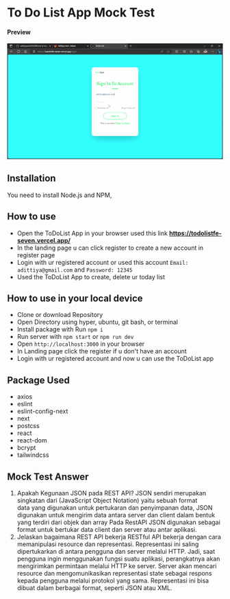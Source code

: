 # To Do List App Mock Test

#### Preview

![Project](/public/preview.gif)

## Installation

You need to install Node.js and NPM,

## How to use

- Open the ToDoList App in your browser used this link **https://todolistfe-seven.vercel.app/**
- In the landing page u can click register to create a new account in register page
- Login with ur registered account or used this account `Email: adittiya@gmail.com` and `Password: 12345`
- Used the ToDoList App to create, delete ur today list

## How to use in your local device

- Clone or download Repository
- Open Directory using hyper, ubuntu, git bash, or terminal
- Install package with Run `npm i`
- Run server with `npm start` or `npm run dev`
- Open `http://localhost:3000` in your browser
- In Landing page click the register if u don't have an account
- Login with ur registered account and now u can use the ToDoList app

## Package Used

- axios
- eslint
- eslint-config-next
- next
- postcss
- react
- react-dom
- bcrypt
- tailwindcss

## Mock Test Answer

1. Apakah Kegunaan JSON pada REST API?
   JSON sendiri merupakan singkatan dari (JavaScript Object Notation) yaitu sebuah format data yang digunakan untuk pertukaran dan penyimpanan data,
   JSON digunakan untuk mengirim data antara server dan client dalam bentuk yang terdiri dari objek dan array
   Pada RestAPI JSON digunakan sebagai format untuk bertukar data client dan server atau antar aplikasi.
2. Jelaskan bagaimana REST API bekerja
   RESTful API bekerja dengan cara memanipulasi resource dan representasi. Representasi ini saling dipertukarkan di antara pengguna dan server melalui HTTP.
   Jadi, saat pengguna ingin menggunakan fungsi suatu aplikasi, perangkatnya akan mengirimkan permintaan melalui HTTP ke server. Server akan mencari resource dan mengomunikasikan representasi state sebagai respons kepada pengguna melalui protokol yang sama. Representasi ini bisa dibuat dalam berbagai format, seperti JSON atau XML.
